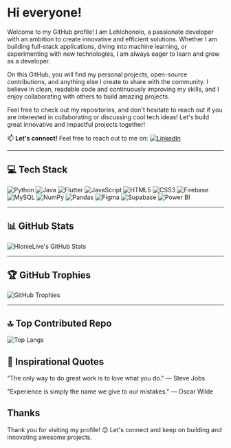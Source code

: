 # Hi everyone!

Welcome to my GitHub profile! I am Lehlohonolo, a passionate developer with an ambition to create innovative and efficient solutions. Whether I am building full-stack applications, diving into machine learning, or experimenting with new technologies, I am always eager to learn and grow as a developer.

On this GitHub, you will find my personal projects, open-source contributions, and anything else I create to share with the community. I believe in clean, readable code and continuously improving my skills, and I enjoy collaborating with others to build amazing projects.

Feel free to check out my repositories, and don't hesitate to reach out if you are interested in collaborating or discussing cool tech ideas! Let's build great innovative and impactful projects together! 

📫 **Let's connect!** Feel free to reach out to me on:
[![LinkedIn](https://img.shields.io/badge/LinkedIn-0A66C2?style=for-the-badge&logo=linkedin&logoColor=white)](https://www.linkedin.com/in/lehlohonolo-tshabalala-b81657266/) 

---

## 💻 Tech Stack  
![Python](https://img.shields.io/badge/-Python-3776AB?style=flat&logo=python&logoColor=white)
![Java](https://img.shields.io/badge/-Java-007396?style=flat&logo=java&logoColor=white)
![Flutter](https://img.shields.io/badge/-Flutter-02569B?style=flat&logo=flutter&logoColor=white)
![JavaScript](https://img.shields.io/badge/-JavaScript-F7DF1E?style=flat&logo=javascript&logoColor=black)
![HTML5](https://img.shields.io/badge/-HTML5-E34F26?style=flat&logo=html5&logoColor=white)
![CSS3](https://img.shields.io/badge/-CSS3-1572B6?style=flat&logo=css3&logoColor=white)
![Firebase](https://img.shields.io/badge/-Firebase-FFCA28?style=flat&logo=firebase&logoColor=black)
![MySQL](https://img.shields.io/badge/-MySQL-4479A1?style=flat&logo=mysql&logoColor=white)
![NumPy](https://img.shields.io/badge/-NumPy-013243?style=flat&logo=numpy&logoColor=white)
![Pandas](https://img.shields.io/badge/-Pandas-150458?style=flat&logo=pandas&logoColor=white)
![Figma](https://img.shields.io/badge/-Figma-F24E1E?style=flat&logo=figma&logoColor=white)
![Supabase](https://img.shields.io/badge/-Supabase-3ECF8E?style=flat&logo=supabase&logoColor=white)
![Power BI](https://img.shields.io/badge/-Power%20BI-F2C811?style=flat&logo=powerbi&logoColor=black)

---

## 📊 GitHub Stats  
![HlonieLive's GitHub Stats](https://github-readme-stats.vercel.app/api?username=HlonieLive&show_icons=true&theme=radical)

---

## 🏆 GitHub Trophies  
![GitHub Trophies](https://github-profile-trophy.vercel.app/?username=HlonieLive&theme=dracula)

---

## 🔝 Top Contributed Repo  
![Top Langs](https://github-readme-stats.vercel.app/api/top-langs/?username=HlonieLive&layout=compact&theme=radical)


## 🧠 **Inspirational Quotes**

"The only way to do great work is to love what you do." — Steve Jobs

"Experience is simply the name we give to our mistakes." — Oscar Wilde


## Thanks
Thank you for visiting my profile! 😊 Let's connect and keep on building and innovating awesome projects.

